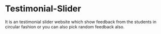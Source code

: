 # Testimonial-Slider
It is an testimonial slider website which show feedback from the students in circular fashion or you can also pick random feedback also.
